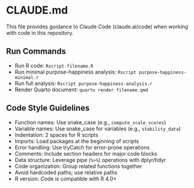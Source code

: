 # CLAUDE.md

This file provides guidance to Claude Code (claude.ai/code) when working with code in this repository.

## Run Commands
- Run R code: `Rscript filename.R`
- Run minimal purpose-happiness analysis: `Rscript purpose-happiness-minimal.r`
- Run full analysis: `Rscript purpose-happiness-analysis.r`
- Render Quarto document: `quarto render filename.qmd`

## Code Style Guidelines
- Function names: Use snake_case (e.g., `compute_scale_scores`)
- Variable names: Use snake_case for variables (e.g., `stability_data`)
- Indentation: 2 spaces for R scripts
- Imports: Load packages at the beginning of scripts
- Error handling: Use tryCatch for error-prone operations
- Comments: Include section headers for major code blocks
- Data structure: Leverage pipe (`%>%`) operations with dplyr/tidyr
- Code organization: Group related functions together
- Avoid hardcoded paths; use relative paths
- R version: Code is compatible with R 4.0+